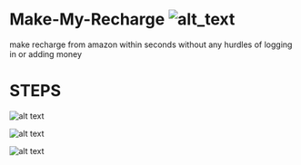 # Make-My-Recharge ![alt_text](https://i.ibb.co/GQmWSh2/mmr.jpg)
make recharge from amazon within seconds without any hurdles of logging in or adding money 

# STEPS

![alt text](https://i.ibb.co/p2wvJxv/Capture0.png)

![alt text](https://i.ibb.co/6ymr32k/Capture2.png)

![alt text](https://i.ibb.co/6H3YfTz/Capture1.png)




